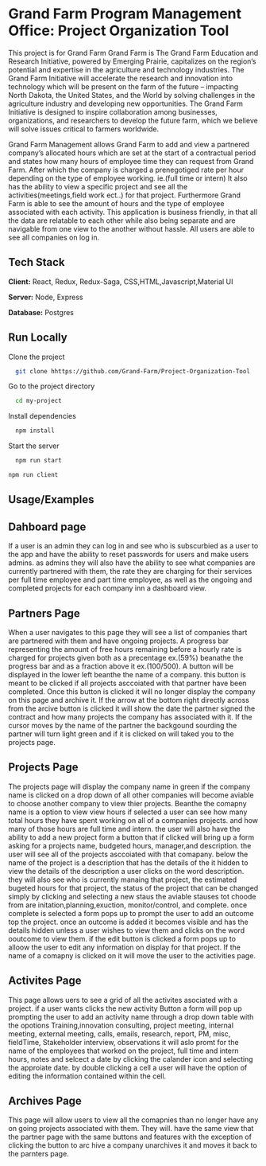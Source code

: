 
# Grand Farm Program Management Office: Project Organization Tool

This project is for Grand Farm
Grand Farm is The Grand Farm Education and Research Initiative, powered by Emerging Prairie, capitalizes on the region’s potential and expertise in the agriculture and technology industries. The Grand Farm Initiative will accelerate the research and innovation into technology which will be present on the farm of the future – impacting North Dakota, the United States, and the World by solving challenges in the agriculture industry and developing new opportunities.
The Grand Farm Initiative is designed to inspire collaboration among businesses, organizations, and researchers to develop the future farm, which we believe will solve issues critical to farmers worldwide.

Grand Farm Management allows Grand Farm to add and view a partnered company’s allocated hours which are set at the start of a contractual period and states how many hours of employee time they can request from Grand Farm. After which the company is charged a prenegotiged rate per hour depending on the type of employee working. ie.(full time or intern)  It also has the ability to view a specific project and see all the activities(meetings,field work ect..) for that project. Furthermore Grand Farm is able to see the amount of hours and the type of employee associated with each activity. This application is business friendly, in that all the data are relatable to each other while also being separate and are navigable from one view to the another without hassle. All users are able to see all companies on log in.


## Tech Stack

**Client:** React, Redux, Redux-Saga, CSS,HTML,Javascript,Material UI

**Server:** Node, Express

**Database:** Postgres


## Run Locally

Clone the project

```bash
  git clone hhttps://github.com/Grand-Farm/Project-Organization-Tool
```

Go to the project directory

```bash
  cd my-project
```

Install dependencies

```bash
  npm install
```

Start the server

```bash
  npm run start

```
```bash
npm run client

```


## Usage/Examples

 ## Dahboard page
If a user is an admin they can log in and see who is subscurbied as a user to the app and have the ability to reset passwords for users and make users admins.
as admins they will also have the ability to see what companies are currently partnered with them, 
the rate they are charging for their services per full time employee and part time employee, 
as well as the ongoing and completed projects for each company inn a dashboard view.


## Partners Page

When a user navigates to this page they will see a list of companies thart are partnered with them and have ongoing projects.
A progress bar representing the amount of free hours remaining before a hourly rate is charged for projects given both as a precentage ex.(59%) beanathe the progress bar and as a fraction above it ex.(100/500).
A button will be displayed in the lower left beanthe the name of a company. this button is meant to be clicked if all projects asccoiated with that partner have been completed. 
Once this button is clicked it will no longer display the company on this page and archive it. If the arrow at the bottom right directly across from the arcive button is clicked it will show the date the partner signed the contract and how many projects the company has associated with it.
If the cursor moves by the name of the partner the backgound sourding the partner will turn light green and if it is clicked on will taked you to the projects page.

## Projects Page

The projects page will display the company name in green if the company name is clicked on a drop down of all other companies will become aviable to choose another company to view thier projects.
Beanthe the comapny name is a option to view view hours if selected a user can see how many total hours they have spent working on all of a companies projects.
and how many of those hours are full time and intern. the user will also have the ability to add a new project form a button that if clicked will bring up a form asking for a projects name, budgeted hours, manager,and description.
the user will see all of the projects asccoiated with that comapany. below the name of the project is a description that has the details of the it hidden to view the details of the description a user clicks on the word description.
they will also see who is currently manaing that project, the estimated bugeted hours for that project, the status of the project that can be changed simply by clicking and selecting a new staus the aviable stauses tot choode from are initation,planning,exuction, monitor/control, and complete.
once complete is selected a form pops up to prompt the user to add an outcome top the project. once an outcome is added it becomes visible and has the details hidden unless a user wishes to view them and clicks on the word ooutcome to view them.
if the edit button is clicked a form pops up to alloow the user to edit any information on display for that project.
If the name of a comapny is clicked on it will move the user to the activities page.


## Activites Page

This page allows uers to see a grid of all the activites asociated with a project. if a user wants clicks the new activity Button a form will pop up prompting the user to add an activity name through a drop down table with the opotions
Training,innovation consulting, project meeting, internal meeting, external meeting, calls, emails, research, report, PM, misc, fieldTime, Stakeholder interview, observations
it will aslo promt for the name of the employees that worked on the project, full time and intern hours, notes and selcect a date by clicking the calander icon and selecting the approiate date. by double clicking a cell a user will have the option of editing the information contained within the cell.

## Archives Page 

This page will allow users to view all the comapnies than no longer have any on going projects associated with them.
They will. have the same view that the partner page with the same buttons and features with the exception of clicking the button to arc hive a company unarchives it and moves it back to the parnters page.


